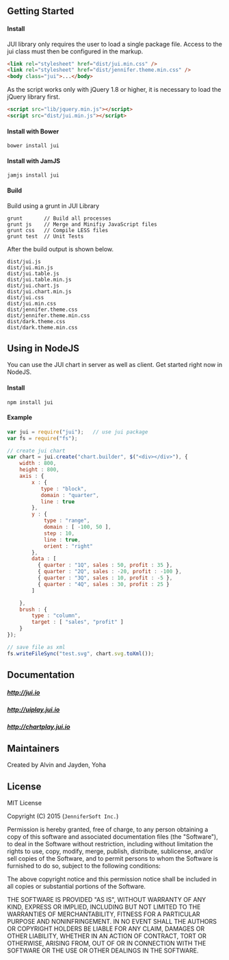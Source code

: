 ## Getting Started

#### Install
JUI library only requires the user to load a single package file.
Access to the jui class must then be configured in the markup.
```html
<link rel="stylesheet" href="dist/jui.min.css" />
<link rel="stylesheet" href="dist/jennifer.theme.min.css" />
<body class="jui">...</body>
```

As the script works only with jQuery 1.8 or higher, it is necessary to load the jQuery library first.
```html
<script src="lib/jquery.min.js"></script>
<script src="dist/jui.min.js"></script>
```

#### Install with Bower
```
bower install jui
```

#### Install with JamJS
```
jamjs install jui
```

#### Build
Build using a grunt in JUI Library
```
grunt       // Build all processes
grunt js    // Merge and Minifiy JavaScript files
grunt css   // Compile LESS files
grunt test  // Unit Tests
```
After the build output is shown below.
```
dist/jui.js
dist/jui.min.js
dist/jui.table.js
dist/jui.table.min.js
dist/jui.chart.js
dist/jui.chart.min.js
dist/jui.css
dist/jui.min.css
dist/jennifer.theme.css
dist/jennifer.theme.min.css
dist/dark.theme.css
dist/dark.theme.min.css
```

## Using in NodeJS
You can use the JUI chart in server as well as client.
Get started right now in NodeJS.

#### Install
```
npm install jui
```

#### Example
```js
var jui = require("jui");   // use jui package 
var fs = require("fs");

// create jui chart 
var chart = jui.create("chart.builder", $("<div></div>"), {
    width : 800,
    height : 800,
    axis : {
        x : {
           type : "block",
           domain : "quarter",
           line : true
        },
        y : {
            type : "range",
            domain : [ -100, 50 ],
            step : 10,
            line : true,
            orient : "right"
        },
        data : [
          { quarter : "1Q", sales : 50, profit : 35 },
          { quarter : "2Q", sales : -20, profit : -100 },
          { quarter : "3Q", sales : 10, profit : -5 },
          { quarter : "4Q", sales : 30, profit : 25 }
        ]

    }, 
    brush : {
        type : "column",
        target : [ "sales", "profit" ]
    }
});

// save file as xml  
fs.writeFileSync("test.svg", chart.svg.toXml());
```

## Documentation

##### http://jui.io
##### http://uiplay.jui.io
##### http://chartplay.jui.io

## Maintainers

Created by Alvin and Jayden, Yoha

## License

MIT License 

Copyright (C) 2015 (```JenniferSoft Inc.```)

Permission is hereby granted, free of charge, to any person obtaining a copy
of this software and associated documentation files (the "Software"), to deal
in the Software without restriction, including without limitation the rights
to use, copy, modify, merge, publish, distribute, sublicense, and/or sell
copies of the Software, and to permit persons to whom the Software is
furnished to do so, subject to the following conditions:

The above copyright notice and this permission notice shall be included in
all copies or substantial portions of the Software.

THE SOFTWARE IS PROVIDED "AS IS", WITHOUT WARRANTY OF ANY KIND, EXPRESS OR
IMPLIED, INCLUDING BUT NOT LIMITED TO THE WARRANTIES OF MERCHANTABILITY,
FITNESS FOR A PARTICULAR PURPOSE AND NONINFRINGEMENT. IN NO EVENT SHALL THE
AUTHORS OR COPYRIGHT HOLDERS BE LIABLE FOR ANY CLAIM, DAMAGES OR OTHER
LIABILITY, WHETHER IN AN ACTION OF CONTRACT, TORT OR OTHERWISE, ARISING FROM,
OUT OF OR IN CONNECTION WITH THE SOFTWARE OR THE USE OR OTHER DEALINGS IN
THE SOFTWARE.
